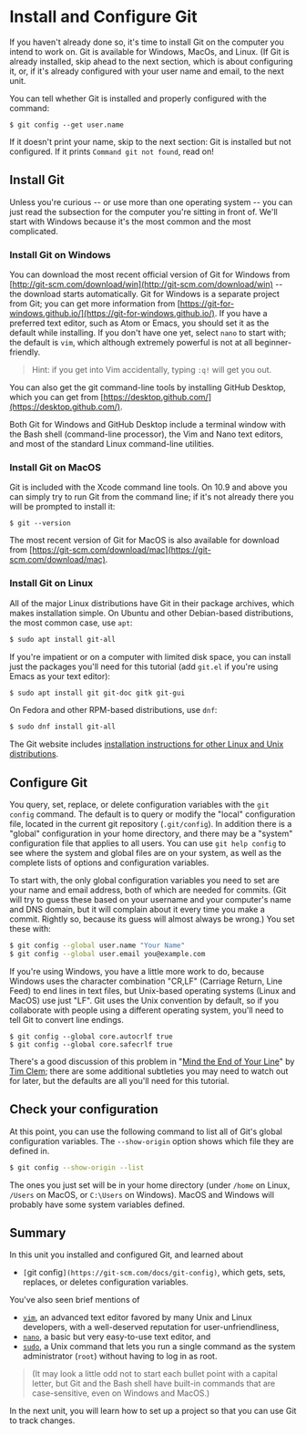 # Install and Configure Git

If you haven't already done so, it's time to install Git on the computer you
intend to work on.  Git is available for Windows, MacOs, and Linux.  (If Git
is already installed, skip ahead to the next section, which is about
configuring it, or, if it's already configured with your user name and email,
to the next unit.

You can tell whether Git is installed and properly configured with the
command:

```
$ git config --get user.name
```

If it doesn't print your name, skip to the next section:  Git is installed but
not configured.  If it prints `Command git not found`, read on!

## Install Git 

Unless you're curious -- or use more than one operating system -- you can just
read the subsection for the computer you're sitting in front of.  We'll start
with Windows because it's the most common and the most complicated.

### Install Git on Windows

You can download the most recent official version of Git for Windows from
[http://git-scm.com/download/win](http://git-scm.com/download/win) -- the
download starts automatically.  Git for Windows is a separate project from
Git; you can get more information from
[https://git-for-windows.github.io/](https://git-for-windows.github.io/).  If
you have a preferred text editor, such as Atom or Emacs, you should set it as
the default while installing.  If you don't have one yet, select `nano` to
start with; the default is `vim`, which although extremely powerful is not at
all beginner-friendly.

> Hint:  if you get into Vim accidentally, typing `:q!` will get you out.

You can also get the git command-line tools by installing GitHub Desktop,
which you can get from
[https://desktop.github.com/](https://desktop.github.com/). 

Both Git for Windows and GitHub Desktop include a terminal window with the
Bash shell (command-line processor), the Vim and Nano text editors, and most
of the standard Linux command-line utilities.


### Install Git on MacOS

Git is included with the Xcode command line tools.  On 10.9 and above you
can simply try to run Git from the command line; if it's not already there you
will be prompted to install it:

```
$ git --version
```

The most recent version of Git for MacOS is also available for download from
[https://git-scm.com/download/mac](https://git-scm.com/download/mac).


### Install Git on Linux

All of the major Linux distributions have Git in their package archives,
which makes installation simple.  On Ubuntu and other Debian-based
distributions, the most common case, use `apt`:

```bash
$ sudo apt install git-all
```

If you're impatient or on a computer with limited disk space, you can install
just the packages you'll need for this tutorial (add `git.el` if you're using
Emacs as your text editor):

```bash
$ sudo apt install git git-doc gitk git-gui
```

On Fedora and other RPM-based distributions, use `dnf`:

```bash
$ sudo dnf install git-all
```

The Git website includes [installation instructions for other Linux
and Unix distributions](https://git-scm.com/download/linux).


## Configure Git

You query, set, replace, or delete configuration variables with the 
`git config` command.  The default is to query or modify the "local"
configuration file, located in the current git repository (`.git/config`).  In
addition there is a "global" configuration in your home directory, and there
may be a "system" configuration file that applies to all users.  You can use
`git help config` to see where the system and global files are on your system,
as well as the complete lists of options and configuration variables.

To start with, the only global configuration variables you need to set are
your name and email address, both of which are needed for commits.  (Git will
try to guess these based on your username and your computer's name and DNS
domain, but it will complain about it every time you make a commit.
Rightly so, because its guess will almost always be wrong.)  You set these
with:

```bash
$ git config --global user.name "Your Name"
$ git config --global user.email you@example.com
```

If you're using Windows, you have a little more work to do, because Windows
uses the character combination "CR,LF" (Carriage Return, Line Feed) to end
lines in text files, but Unix-based operating systems (Linux and MacOS) use
just "LF".  Git uses the Unix convention by default, so if you collaborate
with people using a different operating system, you'll need to tell Git to
convert line endings.

```
$ git config --global core.autocrlf true
$ git config --global core.safecrlf true
```

There's a good discussion of this problem in "[Mind the End of Your
Line](https://adaptivepatchwork.com/2012/03/01/mind-the-end-of-your-line/)" by
[Tim Clem](https://adaptivepatchwork.com/about/); there are some additional
subtleties you may need to watch out for later, but the defaults are all
you'll need for this tutorial. 

## Check your configuration

At this point, you can use the following command to list all of Git's global
configuration variables.  The `--show-origin` option shows which file they are
defined in.

```bash
$ git config --show-origin --list
```

The ones you just set will be in your home directory (under `/home` on Linux,
`/Users` on MacOS, or `C:\Users` on Windows).  MacOS and Windows will probably
have some system variables defined.

## Summary

In this unit you installed and configured Git, and learned about

 * `[`git config`](https://git-scm.com/docs/git-config)`, which gets, sets,
   replaces, or deletes configuration variables.

You've also seen brief mentions of

 * [`vim`](https://linux.die.net/man/1/vim), an advanced text editor favored
   by many Unix and Linux developers, with a well-deserved reputation for
   user-unfriendliness,
 * [`nano`](https://linux.die.net/man/1/nano), a basic but very easy-to-use text editor, and
 * [`sudo`](https://linux.die.net/man/1/sudo), a Unix command that lets you
   run a single command as the system administrator (`root`) without having to
   log in as root.

> (It may look a little odd not to start each bullet point with a capital
> letter, but Git and the Bash shell have built-in commands that are
> case-sensitive, even on Windows and MacOS.)

In the next unit, you will learn how to set up a project so that you can use
Git to track changes.
